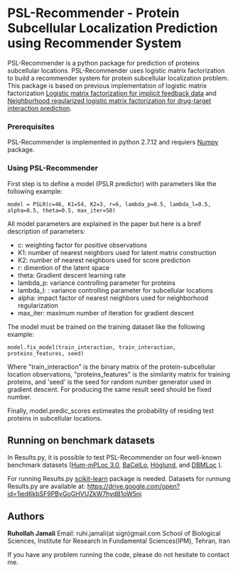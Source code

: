 # PSL-Recommender - Protein Subcellular Localization Prediction using Recommender System

PSL-Recommender is a python package for prediction of proteins subcellular locations.
PSL-Recommender uses logistic matrix factorization to build a recommender system for protein subcellular localization problem.
This package is based on previous implementation of logistic matrix factorization [Logistic matrix factorization for implicit feedback data](https://github.com/MrChrisJohnson/logistic-mf) and [Neighborhood regularized logistic matrix factorization for drug-target interaction prediction](https://github.com/stephenliu0423/PyDTI).

### Prerequisites

PSL-Recommender is implemented in python 2.7.12 and requiers [Numpy](http://www.numpy.org/) package.

### Using PSL-Recommender
First step is to define a model (PSLR predictor) with parameters like the following example:
```
model = PSLR(c=46, K1=54, K2=3, r=6, lambda_p=0.5, lambda_l=0.5, alpha=0.5, theta=0.5, max_iter=50)
```
All model parameters are explained in the paper but here is a breif description of parameters:

 * c:  weighting factor for positive observations
 * K1: number of nearest neighbors used for latent matrix construction
 * K2: number of nearest neighbors used for score prediction
 * r: dimention of the latent space
 * theta: Gradient descent learning rate
 * lambda_p: variance controlling parameter for proteins
 * lambda_l: : variance controlling parameter for subcellular locations
 * alpha: impact factor of nearest neighbors used for neighborhood regularization
 * max_iter: maximum number of iteration for gradient descent
        
The model must be trained on the training dataset like the following example:
```
model.fix_model(train_interaction, train_interaction, proteins_features, seed)
```
Where "train_interaction" is the binary matrix of the protein-subcellular location observations, "proteins_features" is the similarity matrix for training proteins, and 'seed' is the seed for random number generator used in gradient descent. For producing the same result seed should be fixed number.

Finally, model.predic_scores estimeates the probability of residing test proteins in subcellular locations.

## Running on benchmark datasets
In Results.py, it is possible to test PSL-Recommender on four well-known benchmark datasets ([Hum-mPLoc 3.0](https://academic.oup.com/bioinformatics/article/33/6/843/2623045), [BaCelLo](https://academic.oup.com/bioinformatics/article/22/14/e408/228072), [Höglund](https://academic.oup.com/bioinformatics/article/22/10/1158/236546), and [DBMLoc](https://bmcbioinformatics.biomedcentral.com/articles/10.1186/1471-2105-9-127) ). 

For running Results.py [scikit-learn](http://scikit-learn.org/stable/) package is needed.
Datasets for runnung Results.py are available at: https://drive.google.com/open?id=1ied6kbSF9PByGoGHVUZkW7hyd81oW5nj

## Authors
**Ruhollah Jamali**
Email: ruhi.jamali(at sign)gmail.com
School of Biological Sciences, Institute for Research in Fundamental Sciences(IPM), Tehran, Iran

If you have any problem running the code, please do not hesitate to contact me.

